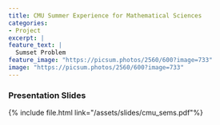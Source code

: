 ```yaml
---
title: CMU Summer Experience for Mathematical Sciences
categories:
- Project
excerpt: |
feature_text: |
  Sumset Problem
feature_image: "https://picsum.photos/2560/600?image=733"
image: "https://picsum.photos/2560/600?image=733"
---
```

### Presentation Slides
{% include file.html link="/assets/slides/cmu_sems.pdf"%}
